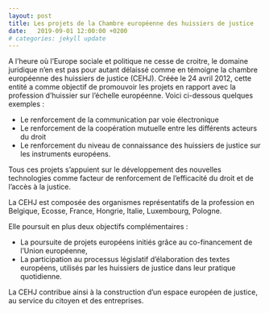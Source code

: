 ```yaml
---
layout: post
title: Les projets de la Chambre européenne des huissiers de justice
date:   2019-09-01 12:00:00 +0200
# categories: jekyll update
---
```


A l’heure où l’Europe sociale et politique ne cesse de croitre, le domaine juridique n’en est pas pour autant délaissé comme en témoigne la chambre européenne des huissiers de justice (CEHJ). Créée le 24 avril 2012, cette entité a comme objectif de promouvoir les projets en rapport avec la profession d’huissier sur l’échelle européenne. Voici ci-dessous quelques exemples :

- Le renforcement de la communication par voie électronique
- Le renforcement de la coopération mutuelle entre les différents acteurs du droit
- Le renforcement du niveau de connaissance des huissiers de justice sur les instruments européens.

Tous ces projets s’appuient sur le développement des nouvelles technologies comme facteur de renforcement de l’efficacité du droit et de l’accès à la justice.

La CEHJ est composée des organismes représentatifs de la profession en Belgique, Ecosse, France, Hongrie, Italie, Luxembourg, Pologne.

Elle poursuit en plus deux objectifs complémentaires :

- La poursuite de projets européens initiés grâce au co-financement de l’Union européenne,
- La participation au processus législatif d’élaboration des textes européens, utilisés par les huissiers de justice dans leur pratique quotidienne.

La CEHJ contribue ainsi à la construction d’un espace européen de justice, au service du citoyen et des entreprises.